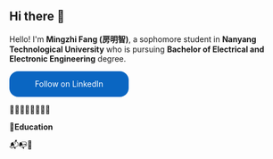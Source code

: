 ## Hi there 👋

Hello! I'm __Mingzhi Fang (房明智)__, a sophomore student in __Nanyang Technological University__ who is pursuing __Bachelor of Electrical and Electronic Engineering__ degree.  


<style>
    .libutton {
      display: flex;
      flex-direction: column;
      justify-content: center;
      padding: 7px;
      text-align: center;
      outline: none;
      text-decoration: none !important;
      color: #ffffff !important;
      width: 200px;
      height: 32px;
      border-radius: 16px;
      background-color: #0A66C2;
      font-family: "SF Pro Text", Helvetica, sans-serif;
    }
  </style> <a class="libutton" href="https://www.linkedin.com/comm/mynetwork/discovery-see-all?usecase=PEOPLE_FOLLOWS&followMember=mzfang" target="_blank">Follow on LinkedIn</a>

🔬🔬🚗🎹🎻📖📘📗

__📒Education__  


📬📭📧


<!--
**DiegoFang/DiegoFang** is a ✨ _special_ ✨ repository because its `README.md` (this file) appears on your GitHub profile.

Here are some ideas to get you started:

- 🔭 I’m currently working on ...
- 🌱 I’m currently learning ...
- 👯 I’m looking to collaborate on ...
- 🤔 I’m looking for help with ...
- 💬 Ask me about ...
- 📫 How to reach me: ...
- 😄 Pronouns: ...
- ⚡ Fun fact: ...
-->
